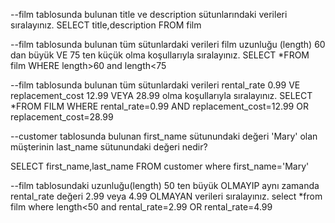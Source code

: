 --film tablosunda bulunan title ve description sütunlarındaki verileri sıralayınız.
SELECT title,description FROM film

--film tablosunda bulunan tüm sütunlardaki verileri film uzunluğu (length) 60 dan büyük VE 75 ten küçük olma koşullarıyla sıralayınız.
SELECT *FROM film WHERE length>60 and length<75 

--film tablosunda bulunan tüm sütunlardaki verileri rental_rate 0.99 VE replacement_cost 12.99 VEYA 28.99 olma koşullarıyla sıralayınız.
SELECT *FROM FILM WHERE rental_rate=0.99 AND replacement_cost=12.99 OR replacement_cost=28.99

--customer tablosunda bulunan first_name sütunundaki değeri 'Mary' olan müşterinin last_name sütunundaki değeri nedir?

SELECT first_name,last_name FROM customer where first_name='Mary'

--film tablosundaki uzunluğu(length) 50 ten büyük OLMAYIP aynı zamanda rental_rate değeri 2.99 veya 4.99 OLMAYAN verileri sıralayınız.
select *from film where length<50 and rental_rate=2.99 OR rental_rate=4.99
